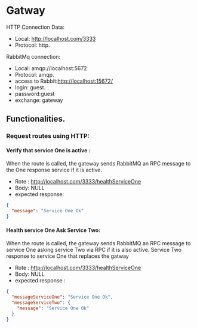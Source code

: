 # Gatway

HTTP Connection Data:

- Local: http://localhost.com/3333
- Protocol: http.

RabbitMq connection:

- Local: amqp://localhost:5672
- Protocol: amqp.
- access to Rabbit:[http://localhost:15672/](http://localhost:15672/)
- login: guest.
- password:guest
- exchange: gateway

## Functionalities.

### Request routes using HTTP:

#### Verify that service One is active :

When the route is called, the gateway sends RabbitMQ an RPC message to the One response service if it is active.

- Rote : http://localhost.com/3333/healthServiceOne
- Body: NULL
- expected response:

```json
{
  "message": "Service One Ok"
}
```

#### Health service One Ask Service Two:

When the route is called, the gateway sends RabbitMQ an RPC message to service One asking service Two via RPC if it is also active. Service Two response to service One that replaces the gatway

- Rote : http://localhost.com/3333/healthServiceOne
- Body: NULL
- expected response :

```json
{
  "messageServiceOne": "Service One Ok",
  "messageServiceTwo": {
    "message": "Service One Ok"
  }
}
```
